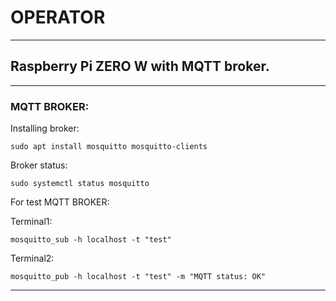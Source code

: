 # OPERATOR

***

## Raspberry Pi ZERO W with MQTT broker.

***

### MQTT BROKER:

Installing broker:

    sudo apt install mosquitto mosquitto-clients

Broker status:
    
    sudo systemctl status mosquitto
    
For test MQTT BROKER:

Terminal1:

    mosquitto_sub -h localhost -t "test"

Terminal2:

    mosquitto_pub -h localhost -t "test" -m "MQTT status: OK"

***
